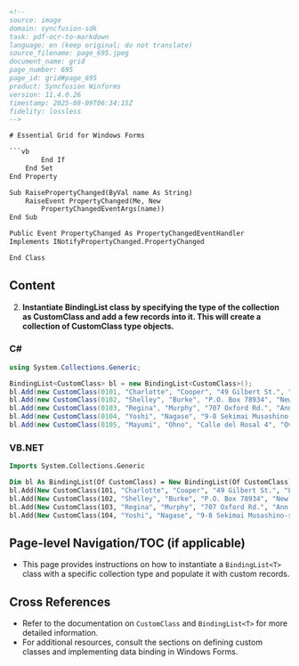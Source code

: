 ```html
<!-- 
source: image
domain: syncfusion-sdk
task: pdf-ocr-to-markdown
language: en (keep original; do not translate)
source_filename: page_695.jpeg
document_name: grid
page_number: 695
page_id: grid#page_695
product: Syncfusion Winforms
version: 11.4.0.26
timestamp: 2025-08-09T06:34:15Z
fidelity: lossless
-->

# Essential Grid for Windows Forms

```vb
        End If
    End Set
End Property

Sub RaisePropertyChanged(ByVal name As String)
    RaiseEvent PropertyChanged(Me, New
        PropertyChangedEventArgs(name))
End Sub

Public Event PropertyChanged As PropertyChangedEventHandler
Implements INotifyPropertyChanged.PropertyChanged

End Class
```

## Content

2. **Instantiate BindingList <T> class by specifying the type of the collection as CustomClass and add a few records into it. This will create a collection of CustomClass type objects.**

### C#

```csharp
using System.Collections.Generic;

BindingList<CustomClass> bl = new BindingList<CustomClass>();
bl.Add(new CustomClass(0101, "Charlotte", "Cooper", "49 Gilbert St.", "London"));
bl.Add(new CustomClass(0102, "Shelley", "Burke", "P.O. Box 78934", "New Orleans"));
bl.Add(new CustomClass(0103, "Regina", "Murphy", "707 Oxford Rd.", "Ann Arbor"));
bl.Add(new CustomClass(0104, "Yoshi", "Nagase", "9-8 Sekimai Musashino-shi", "Tokyo"));
bl.Add(new CustomClass(0105, "Mayumi", "Ohno", "Calle del Rosal 4", "Oviedo"));
```

### VB.NET

```vb
Imports System.Collections.Generic

Dim bl As BindingList(Of CustomClass) = New BindingList(Of CustomClass)()
bl.Add(New CustomClass(101, "Charlotte", "Cooper", "49 Gilbert St.", "London"))
bl.Add(New CustomClass(102, "Shelley", "Burke", "P.O. Box 78934", "New Orleans"))
bl.Add(New CustomClass(103, "Regina", "Murphy", "707 Oxford Rd.", "Ann Arbor"))
bl.Add(New CustomClass(104, "Yoshi", "Nagase", "9-8 Sekimai Musashino-shi", "Tokyo"))
```

## Page-level Navigation/TOC (if applicable)
- This page provides instructions on how to instantiate a `BindingList<T>` class with a specific collection type and populate it with custom records.

## Cross References
- Refer to the documentation on `CustomClass` and `BindingList<T>` for more detailed information.
- For additional resources, consult the sections on defining custom classes and implementing data binding in Windows Forms.

<!-- tags: [grid, binding, windows forms, custom data, INotifyPropertyChanged] keywords: [bindinglist, customclass, propertychanged, raisepropertychanged, windows forms, data binding, c#, vb.net] -->
```